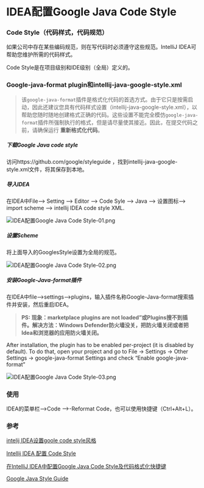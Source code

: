 # IDEA配置Google Java Code Style

### Code Style（代码样式，代码规范）

如果公司中存在某些编码规范，则在写代码时必须遵守这些规范。IntelliJ IDEA可帮助您维护所需的代码样式。

Code Style是在项目级别和IDE级别（全局）定义的。





### Google-java-format plugin和intellij-java-google-style.xml

> 该`google-java-format`插件是格式化代码的首选方式。由于它只是按需启动，因此还建议您具有代码样式设置（intellij-java-google-style.xml），以帮助您随时随地创建格式正确的代码。这些设置不能完全模仿`google-java-format`插件所强制执行的格式，但是请尽量使其接近。因此，在提交代码之前，请确保运行 **重新格式化代码**。

##### 下载Google Java code style

访问https://github.com/google/styleguide ，找到intellij-java-google-style.xml文件，将其保存到本地。

##### 导入IDEA

在IDEA中File--> Setting --> Editor --> Code Syle --> Java --> 设置图标--> import scheme --> intellij IDEA  code style XML.

![IDEA配置Google Java Code Style-01.png](https://i.loli.net/2020/03/10/fYjOZCUp1qiKRbL.png)

##### 设置Scheme

将上面导入的GooglesStyle设置为全局的规范。

![IDEA配置Google Java Code Style-02.png](https://i.loli.net/2020/03/10/bs2Hwj3ApyJ9DtL.png)

##### 安装Google-Java-format插件

在IDEA中file-->settings-->plugins，输入插件名称Google-Java-format搜索插件并安装，然后重启IDEA。

> **PS: 现象：marketplace plugins are not loaded”或Plugins搜不到插件。解决方法：Windows Defender防火墙没关，把防火墙关闭或者把Idea和浏览器的应用防火墙关闭。**

 After installation, the plugin has to be enabled per-project (it is disabled by default). To do that, open your project and go to File -> Settings -> Other Settings -> google-java-format Settings and check “Enable google-java-format”

![IDEA配置Google Java Code Style-03.png](https://i.loli.net/2020/03/10/vsl6zD8PuwX3aNB.png)

### 使用

IDEA的菜单栏-->Code -->-Reformat Code，也可以使用快捷键（Ctrl+Alt+L）。

### 参考

[intelij IDEA设置goole code style风格](https://blog.csdn.net/banana1006034246/article/details/84071935)

[Intellij IDEA 配置 Code Style](https://www.jianshu.com/p/a44329bf5935)

[在IntelliJ IDEA中配置Google Java Code Style及代码格式化快捷键](https://www.cnblogs.com/tonggc1668/p/9322415.html)

[Google Java Style Guide](https://google.github.io/styleguide/javaguide.html)